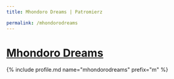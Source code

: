 ```yaml
---
title: Mhondoro Dreams | Patromierz

permalink: /mhondorodreams
---
```


# [Mhondoro Dreams](https://patronite.pl/mhondorodreams)

{% include profile.md name="mhondorodreams" prefix="m" %}

